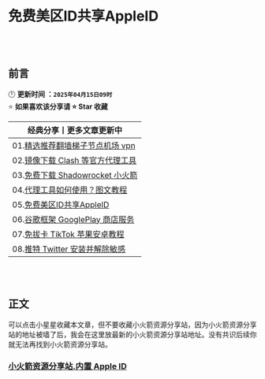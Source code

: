 # 免费美区ID共享AppleID


<br><br>

## 前言
🕛 **更新时间 ：`2025年04月15日09时`**  
⭐ **如果喜欢该分享请 ⭐ Star 收藏**  

| 经典分享丨更多文章更新中 | 
|------|
|01.[精选推荐翻墙梯子节点机场 vpn](https://github.com/wangzai69/vpn)                |
|02.[镜像下载 Clash 等官方代理工具](https://github.com/wangzai69/clash)              |
|03.[免费下载 Shadowrocket 小火箭](https://github.com/wangzai69/shadowrocket)   |
|04.[代理工具如何使用？图文教程](https://github.com/wangzai69/wiki)               |
|05.[免费美区ID共享AppleID](https://github.com/wangzai69/AppleID)  
|06.[谷歌框架 GooglePlay 商店服务](https://github.com/wangzai69/GooglePlay)      |
|07.[免拔卡 TikTok 苹果安卓教程](https://github.com/wangzai69/tiktok)             |
|08.[推特 Twitter 安装并解除敏感](https://github.com/wangzai69/Twitter)             |

<br><br>

##  正文


可以点击小星星收藏本文章，但不要收藏小火箭资源分享站，因为小火箭资源分享站的地址被墙了后，我会在这里放最新的小火箭资源分享站地址。没有共识后续你就无法再找到小火箭资源分享站。
### [小火箭资源分享站.内置 Apple ID](https://xhj.jd0901.top)
